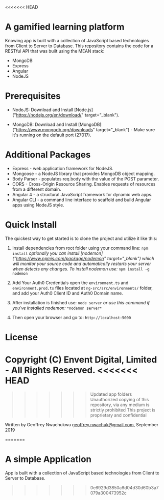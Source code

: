 <<<<<<< HEAD
# A gamified learning platform
Knowing app is built with a collection of JavaScript based technologies from Client to Server to Database.
This repository contains the code for a RESTful API that was built using the MEAN stack:


- MongoDB
- Express
- Angular
- NodeJS


# Prerequisites

- NodeJS: Download and Install [Node.js]("https://nodejs.org/en/download/" target="_blank").

- MongoDB: Download and Install [MongoDB]("https://www.mongodb.org/downloads" target="_blank") - Make sure it's running on the default port (27017).</li>


# Additional Packages

- Express - web application framework for NodeJS.
- Mongoose - a NodeJS library that provides MongoDB object mapping.
- Body Parser - populates req.body with the value of the POST parameter.
- CORS - Cross-Origin Resource Sharing. Enables requests of resources from a different domain.
- Angular 4 - a structural JavaScript framework for dynamic web apps.
- Angular CLI - a command line interface to scaffold and build Angular apps using NodeJS style.

# Quick Install
The quickest way to get started is to clone the project and utilize it like this:

1. Install dependencies from root folder using your command line:
`npm install`
*optionally you can install [nodemon]("https://www.npmjs.com/package/nodemon" target="_blank") which will monitor your source code and automatically restarts your server when detects any changes.
To install nodemon use:*
`npm install -g nodemon`

2. Add Your Auth0 Credentials
open the `environment.t`s and `environment.prod.ts` files located at `ng-src/src/environments/` folder, and add your Auth0 Client ID and Auth0 Domain name.

3. After installation is finished use:
`node server`
*or use this command if you've installed nodemon:*
`*nodemon server*`

4. Then open your browser and go to:
`http://localhost:5000`

# License
**Copyright (C) Envent Digital, Limited - All Rights Reserved.**
<<<<<<< HEAD
=======

>>>>>>> Updated app folders
Unauthorized copying of this repository, via any medium is strictly prohibited
This project is proprietary and confidential

Written by Geoffrey Nwachukwu <geoffrey.nwachuk@gmail.com>, September 2019
 

=======
# A simple Application
App is built with a collection of JavaScript based technologies from Client to Server to Database.




>>>>>>> 0e6929d3850a6d04d30d60b3a7079a300473952c
